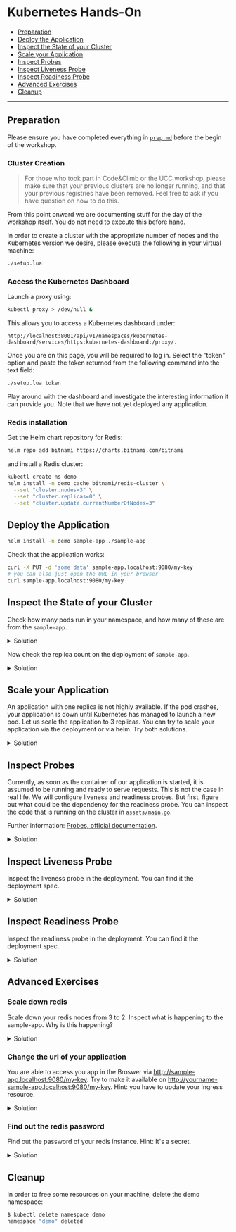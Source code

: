 
# Kubernetes Hands-On

* [Preparation](#preparation)
* [Deploy the Application](#deploy-the-application)
* [Inspect the State of your Cluster](#inspect-the-state-of-your-cluster)
* [Scale your Application](#scale-your-application)
* [Inspect Probes](#inspect-probes)
* [Inspect Liveness Probe](#inspect-liveness-probe)
* [Inspect Readiness Probe](#inspect-readiness-probe)
* [Advanced Exercises](#advanced-exercises)
* [Cleanup](#cleanup)

---
## Preparation

Please ensure you have completed everything in [`prep.md`][prep.md] before the begin of the
workshop.

[prep.md]: ./prep.md

### Cluster Creation

> For those who took part in Code&Climb or the UCC workshop, please make sure that your previous clusters are no longer running, and that your previous registries have been removed. Feel free to ask if you have question on how to do this.


From this point onward we are documenting stuff for the day of the workshop itself. You do not need to execute this before hand.

In order to create a cluster with the appropriate number of nodes and the Kubernetes version we desire, please execute the following in your virtual machine:

```bash
./setup.lua
```

### Access the Kubernetes Dashboard

Launch a proxy using:

```bash
kubectl proxy > /dev/null &
```

This allows you to access a Kubernetes dashboard under:

```
http://localhost:8001/api/v1/namespaces/kubernetes-dashboard/services/https:kubernetes-dashboard:/proxy/.
```

Once you are on this page, you will be required to log in. Select the "token" option and paste the token returned from the following command into the text field:

```bash
./setup.lua token
```

Play around with the dashboard and investigate the interesting information it can provide you. Note that we have not yet deployed any application.


### Redis installation
Get the Helm chart repository for Redis:

```bash
helm repo add bitnami https://charts.bitnami.com/bitnami
```

and install a Redis cluster:

```bash
kubectl create ns demo
helm install -n demo cache bitnami/redis-cluster \
  --set "cluster.nodes=3" \
  --set "cluster.replicas=0" \
  --set "cluster.update.currentNumberOfNodes=3"
```

## Deploy the Application

```bash
helm install -n demo sample-app ./sample-app
```

Check that the application works:

```bash
curl -X PUT -d 'some data' sample-app.localhost:9080/my-key
# you can also just open the URL in your browser
curl sample-app.localhost:9080/my-key
```

## Inspect the State of your Cluster

Check how many pods run in your namespace, and how many of these are from the `sample-app`.

<details>
  <summary>Solution</summary>

Get the pods in the namespace:

```
$ kubectl get pods -n demo
NAME                          READY   STATUS        RESTARTS   AGE
cache-redis-cluster-1         1/1     Running       2          3d
cache-redis-cluster-0         1/1     Running       2          3d
sample-app-6474fffc85-fbfg8   1/1     Running       1          2d9h
cache-redis-cluster-2         1/1     Running       1          2d9h
sample-app-6474fffc85-p552d   0/1     Terminating   1          2d9h
```

There are 3 pods for Redis, and only one for `sample-app`.

</details>

Now check the replica count on the deployment of `sample-app`.

<details>
  <summary>Solution</summary>

We get the deployment names:

```
$ kubectl get deployments -n demo 
NAME         READY   UP-TO-DATE   AVAILABLE   AGE
sample-app   1/1     1            1           3d
```

Then we can describe the deployment:

```
$ kubectl describe deployment sample-app -n demo
Name:                   sample-app
Namespace:              user-0
CreationTimestamp:      Sun, 26 Sep 2021 13:32:56 +0200
Labels:                 app.kubernetes.io/managed-by=Helm
Annotations:            deployment.kubernetes.io/revision: 1
                        meta.helm.sh/release-name: sample-app
                        meta.helm.sh/release-namespace: user-0
Selector:               app.kubernetes.io/instance=sample-app,app.kubernetes.io/name=sample-app
Replicas:               1 desired | 1 updated | 1 total | 1 available | 0 unavailable
StrategyType:           RollingUpdate
MinReadySeconds:        0
RollingUpdateStrategy:  25% max unavailable, 25% max surge
Pod Template:
  Labels:  app.kubernetes.io/instance=sample-app
           app.kubernetes.io/name=sample-app
  Containers:
   sample-app:
    Image:      f4z3r/sample-app:0.1.0
    Port:       8080/TCP
    Host Port:  0/TCP
    Limits:
      cpu:     200m
      memory:  256Mi
    Requests:
      cpu:     100m
      memory:  128Mi
    Environment:
      REDIS_PW:        <set to the key 'redis-password' in secret 'cache-redis-cluster'>  Optional: false
      REDIS_BASE_URL:  cache-redis-cluster
    Mounts:            <none>
  Volumes:             <none>
Conditions:
  Type           Status  Reason
  ----           ------  ------
  Available      True    MinimumReplicasAvailable
  Progressing    True    NewReplicaSetAvailable
OldReplicaSets:  <none>
NewReplicaSet:   sample-app-5795dc79d8 (1/1 replicas created)
Events:
  Type    Reason             Age   From                   Message
  ----    ------             ----  ----                   -------
  Normal  ScalingReplicaSet  20m   deployment-controller  Scaled up replica set sample-app-5795dc79d8 to 1
```

We can see under `replicas` that we have a single desired replica, and that one is available.

</details>

## Scale your Application

An application with one replica is not highly available. If the pod crashes, your application is down until Kubernetes has managed to launch a new pod. Let us scale the application to 3 replicas.
You can try to scale your application via the deployment or via helm. Try both solutions.

<details>
  <summary>Solution</summary>

A) Using the `scale` command:

```
$ kubectl scale deployment sample-app --replicas=3 -n demo
deployment.apps/sample-app scaled
```

B) Using the `helm` command:

Get a list of helm releases
```
$ helm list -n demo
NAME      	NAMESPACE	REVISION	UPDATED                                 	STATUS  	CHART              	APP VERSION
cache     	demo     	1       	2021-10-17 23:40:23.099179648 +0200 CEST	deployed	redis-cluster-6.3.8	6.2.5      
sample-app	demo     	1       	2021-10-17 23:41:31.473573563 +0200 CEST	deployed	sample-app-0.1.0   	0.1.0 
```
Get the possible values for your chart
```
$ helm get values sample-app --all -n demo

COMPUTED VALUES:
image:
  pullPolicy: IfNotPresent
  repository: f4z3r/sample-app
  tag: 0.1.0
redis_release_name: cache
replicaCount: 1
```
Patch the helm release
```
$ cd sample-app
$ helm upgrade sample-app . --reuse-values --set replicaCount=3 -n demo

Release "sample-app" has been upgraded. Happy Helming!
NAME: sample-app
LAST DEPLOYED: Thu Oct 21 00:54:35 2021
NAMESPACE: demo
STATUS: deployed
REVISION: 3
TEST SUITE: None
NOTES:
Your sample application was deployed.
```

Let us check the pods again:

```
$ kubectl get pods -n demo
NAME                          READY   STATUS    RESTARTS   AGE
cache-redis-cluster-1         1/1     Running   2          3d
cache-redis-cluster-0         1/1     Running   2          3d
sample-app-6474fffc85-fbfg8   1/1     Running   1          2d9h
cache-redis-cluster-2         1/1     Running   1          2d10h
sample-app-6474fffc85-2zxvc   1/1     Running   0          49s
sample-app-6474fffc85-swpml   1/1     Running   0          49s
```

We can see we 3 pods of the demo-app running now.

</details>

## Inspect Probes

Currently, as soon as the container of our application is started, it is assumed to be running and ready to serve requests. This is not the case in real life. We will configure liveness and readiness probes. But first, figure out what could be the dependency for the readiness probe. You can inspect
the code that is running on the cluster in [`assets/main.go`][main.go].

[main.go]: assets/main.go

Further information: [Probes, official documentation][probes].

[probes]: https://kubernetes.io/docs/tasks/configure-pod-container/configure-liveness-readiness-startup-probes/

<details>
  <summary>Solution</summary>

The readiness probe determines when the server can accept incoming requests, and process them. In the case of our application, we can see in the code that is uses Redis as a persistence layer. If it cannot contact Redis, it cannot serve requests, and should therefore not be marked as `Ready`. Specifically, we can see this in the readiness probe implementation of the application:

```go
http.HandleFunc("/readiness", func(w http.ResponseWriter, r *http.Request) {
    err := rdb.ForEachShard(ctx, func(ctx context.Context, shard *redis.Client) error {
        return shard.Ping(ctx).Err()
    })

    if err != nil {
       http.Error(w, "not ready yet!", 500) 
    } else {
        fmt.Fprint(w, "ready!\n")
    }
})
```

You can see here that if the application cannot contact each Redis shard (via a ping), it will return an error, marking it as "not ready". This makes sense as not being able to contact a shard implies it might not be able to serve a request.

</details>

## Inspect Liveness Probe

Inspect the liveness probe in the deployment. You can find it the deployment spec.

<details>
  <summary>Solution</summary>


```bash
kubectl get deployment sample-app -oyaml -n demo
```

Under `spec.template.spec.containers[0]` you can find the following lines:

```yaml
livenessProbe:
  httpGet:
    path: /liveness
    port: 8080
  initialDelaySeconds: 1
  periodSeconds: 3
```
The endpoint for the probe is `/liveness` and the server runs on port `8080`. It will check every 3 seconds with an initialDelay of 1 second.

</details>

## Inspect Readiness Probe

Inspect the readiness probe in the deployment. You can find it the deployment spec.

<details>
  <summary>Solution</summary>

```bash
kubectl get deployment sample-app -oyaml -n demo
```

Under `spec.template.spec.containers[0]` you can find the following lines:

```yaml
readinessProbe:
  httpGet:
    path: /readiness
    port: 8080
  initialDelaySeconds: 2
  periodSeconds: 3
```

The endpoint for the probe is `/readiness` and the server runs on port `8080`. It will check every 3 seconds with an initialDelay of 1 second.

</details>

## Advanced Exercises

### Scale down redis
Scale down your redis nodes from 3 to 2. Inspect what is happening to the sample-app. Why is this happening?
<details>
  <summary>Solution</summary>

```bash
$ kubectl scale statefulset cache-redis-cluster --replicas=2 -n demo
statefulset.apps/cache-redis-cluster scaled
```

```bash
$ kubectl get pods -n demo
NAME                        READY   STATUS    RESTARTS   AGE
cache-redis-cluster-1       1/1     Running   2          3d1h
cache-redis-cluster-0       1/1     Running   2          3d1h
sample-app-554796cf-wfsc4   0/1     Running   0          8m
sample-app-554796cf-vbrtj   0/1     Running   0          7m57s
sample-app-554796cf-gggqw   0/1     Running   0          7m19s
```

You can see here that if the application cannot contact each Redis shard (via a ping), it will return an error, marking it as “not ready”. This makes sense as not being able to contact a shard implies it might not be able to serve a request.

Let's fix it:
```
$ kubectl scale statefulset cache-redis-cluster --replicas=3 -n demo
statefulset.apps/cache-redis-cluster scaled
```

</details>

### Change the url of your application
You are able to access you app in the Broswer via http://sample-app.localhost:9080/my-key. Try to make it available on http://yourname-sample-app.localhost:9080/my-key. Hint: you have to update your ingress resource.

<details>
  <summary>Solution</summary>

```bash
$ kubectl get ingress -n demo
NAME         CLASS    HOSTS                  ADDRESS                                       PORTS   AGE
sample-app   <none>   sample-app.localhost   172.19.0.3,172.19.0.4,172.19.0.5,172.19.0.6   80      17m
```
Open the ingress in edit mode:
```bash
$ kubectl edit ingress sample-app -n demo
```

```yaml
apiVersion: networking.k8s.io/v1
kind: Ingress
metadata:
  annotations:
    meta.helm.sh/release-name: sample-app
    meta.helm.sh/release-namespace: demo
  creationTimestamp: "2021-10-20T23:12:21Z"
  generation: 3
  labels:
    app.kubernetes.io/instance: sample-app
    app.kubernetes.io/managed-by: Helm
    app.kubernetes.io/name: sample-app
    app.kubernetes.io/version: 0.1.0
    helm.sh/chart: sample-app-0.1.0
  name: sample-app
  namespace: demo
  resourceVersion: "30102"
  uid: bc3c8dff-48ab-4b46-a2ee-35321d4c94e3
spec:
  rules:
  - host: sample-app.localhost
    http:
      paths:
      - backend:
          service:
            name: sample-app
            port:
              number: 80
        path: /
        pathType: Prefix
status:
  loadBalancer:
    ingress:
    - ip: 172.19.0.3
    - ip: 172.19.0.4
    - ip: 172.19.0.5
    - ip: 172.19.0.6
```

Under `spec.rules.host` you will find the advertised host. Change it you your new hostname. Save the changes.

Test if you can reach your application with the new hostname.

</details>

### Find out the redis password
Find out the password of your redis instance. Hint: It's a secret.

<details>
  <summary>Solution</summary>

Get a list of all secrets in your namespace:
```bash
$ kubectl get secrets -n demo
NAME                               TYPE                                  DATA   AGE
default-token-6pg9n                kubernetes.io/service-account-token   3      3d2h
cache-redis-cluster                Opaque                                1      3d2h
sh.helm.release.v1.cache.v1        helm.sh/release.v1                    1      3d2h
sh.helm.release.v1.sample-app.v1   helm.sh/release.v1                    1
```
Open the redis secret:
```bash
 kubectl get secret cache-redis-cluster -oyaml -n demo
```

```yaml
apiVersion: v1
data:
  redis-password: XXXYYYZZZ==
kind: Secret
metadata:
  annotations:
    meta.helm.sh/release-name: cache
    meta.helm.sh/release-namespace: demo
  creationTimestamp: "2021-10-17T21:40:23Z"
  labels:
    app.kubernetes.io/instance: cache
    app.kubernetes.io/managed-by: Helm
    app.kubernetes.io/name: redis-cluster
    helm.sh/chart: redis-cluster-6.3.8
  name: cache-redis-cluster
  namespace: demo
  resourceVersion: "13101"
  uid: 6a1e7b9e-92aa-4c07-9749-b792c63ea800
type: Opaque
```
The password is base64 encoded, decode it:
```bash
$ echo "XXXYYYZZZ=="|base64 -d && printf "\n"
yourPassword
```

</details>

## Cleanup

In order to free some resources on your machine, delete the demo namespace:

```bash
$ kubectl delete namespace demo
namespace "demo" deleted
```
